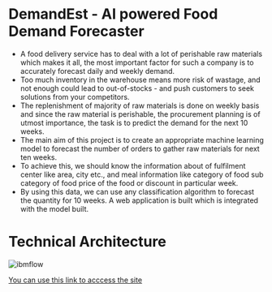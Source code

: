 # DemandEst - AI powered Food Demand Forecaster
- A food delivery service has to deal with a lot of perishable raw materials which makes it all, the most important factor for such a company is to accurately forecast daily and weekly demand. 
- Too much inventory in the warehouse means more risk of wastage, and not enough could lead to out-of-stocks - and push customers to seek solutions from your competitors. 
- The replenishment of majority of raw materials is done on weekly basis and since the raw material is perishable, the procurement planning is of utmost importance, the task is to predict the demand for the next 10 weeks. 
- The main aim of this project is to create an appropriate machine learning model to forecast the number of orders to gather raw materials for next ten weeks. 
- To achieve this, we should know the information about of fulfilment center like area, city etc., and meal information like category of food sub category of food price of the food or discount in particular week.
- By using this data, we can use any classification algorithm to forecast the quantity for 10 weeks. A web application is built which is integrated with the model built.

# Technical Architecture
![ibmflow](https://user-images.githubusercontent.com/89738674/192158298-92111201-f16f-4c99-a798-90a59136817b.jpg)

[You can use this link to acccess the site](https://akil-rajendran-fooddemandestimation-main-ryk37x.streamlit.app)
